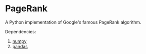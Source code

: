 # PageRank
A Python implementation of Google's famous PageRank algorithm.

Dependencies:
1.  [numpy](http://www.numpy.org/)
2.  [pandas](http://pandas.pydata.org/)

